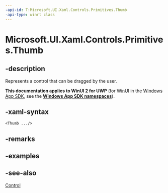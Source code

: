 ```yaml
---
-api-id: T:Microsoft.UI.Xaml.Controls.Primitives.Thumb
-api-type: winrt class
---
```


<!-- Class syntax.
public class Thumb : Windows.UI.Xaml.Controls.Control, Windows.UI.Xaml.Controls.Primitives.IThumb
-->

# Microsoft.UI.Xaml.Controls.Primitives.Thumb

## -description
Represents a control that can be dragged by the user.

**This documentation applies to WinUI 2 for UWP** (for [WinUI](/windows/apps/winui/winui3/) in the [Windows App SDK](/windows/apps/windows-app-sdk/), see the **[Windows App SDK namespaces](/windows/windows-app-sdk/api/winrt/)**).

## -xaml-syntax
```xaml
<Thumb .../>
```


## -remarks

## -examples

## -see-also
[Control](../microsoft.ui.xaml.controls/control.md)
